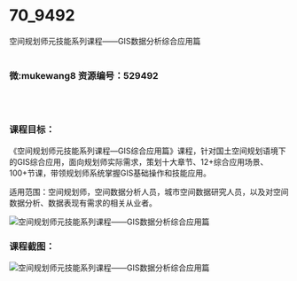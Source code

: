 # 70_9492
空间规划师元技能系列课程——GIS数据分析综合应用篇
<br/></br>
<h3>微:mukewang8 资源编号：529492</h3>
<br/></br>
<h3>课程目标：</h3>
<p>《空间规划师元技能系列课程—<a title="查看与 GIS 相关的文章" target="_blank">GIS</a>综合应用篇》课程，针对国土空间规划语境下的GIS综合应用，面向规划师实际需求，策划十大章节、12+综合应用场景、100+节课，带领规划师系统掌握GIS基础操作和技能应用。</p>
<p>适用范围：空间规划师，空间数据分析人员，城市空间数据研究人员，以及对空间数据分析、数据表现有需求的相关从业者。</p>
<p><img src="https://www.ko996.com/wp-content/uploads/img/2019/12/1-11-300x257.png" alt="空间规划师元技能系列课程——GIS数据分析综合应用篇"></p>
<h3>课程截图：</h3>
<p><img src="https://www.ko996.com/wp-content/uploads/img/2019/12/11-1.png" alt="空间规划师元技能系列课程——GIS数据分析综合应用篇"></p>
<p>&nbsp;</p>
